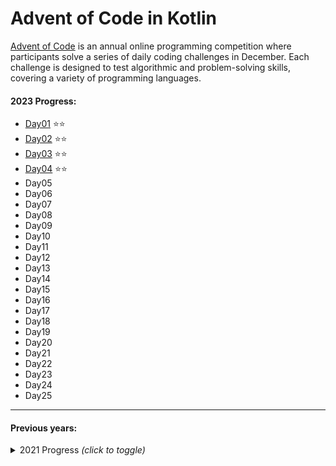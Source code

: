 # Advent of Code in Kotlin

[Advent of Code](https://adventofcode.com/) is an annual online programming competition where participants
solve a series of daily coding challenges in December. Each challenge is designed to test algorithmic and
problem-solving skills, covering a variety of programming languages.

#### 2023 Progress:

- [Day01](https://github.com/adrisalas/advent-of-code-kotlin/blob/main/src/main/kotlin/year2023/Day01.kt) ⭐⭐
- [Day02](https://github.com/adrisalas/advent-of-code-kotlin/blob/main/src/main/kotlin/year2023/Day02.kt) ⭐⭐
- [Day03](https://github.com/adrisalas/advent-of-code-kotlin/blob/main/src/main/kotlin/year2023/Day03.kt) ⭐⭐
- [Day04](https://github.com/adrisalas/advent-of-code-kotlin/blob/main/src/main/kotlin/year2023/Day04.kt) ⭐⭐
- Day05
- Day06
- Day07
- Day08
- Day09
- Day10
- Day11
- Day12
- Day13
- Day14
- Day15
- Day16
- Day17
- Day18
- Day19
- Day20
- Day21
- Day22
- Day23
- Day24
- Day25

<hr>

#### Previous years:

<details>
<summary>2021 Progress <i>(click to toggle)</i></summary>
<ul> 
<li><a href="https://github.com/adrisalas/advent-of-code-kotlin/blob/main/src/main/kotlin/year2021/Day01.kt">Day01</a> ⭐⭐</li>
<li><a href="https://github.com/adrisalas/advent-of-code-kotlin/blob/main/src/main/kotlin/year2021/Day02.kt">Day02</a> ⭐⭐</li>
<li><a href="https://github.com/adrisalas/advent-of-code-kotlin/blob/main/src/main/kotlin/year2021/Day03.kt">Day03</a> ⭐⭐</li>
<li><a href="https://github.com/adrisalas/advent-of-code-kotlin/blob/main/src/main/kotlin/year2021/Day04.kt">Day04</a> ⭐⭐</li>
<li><a href="https://github.com/adrisalas/advent-of-code-kotlin/blob/main/src/main/kotlin/year2021/Day05.kt">Day05</a> ⭐⭐</li>
<li><a href="https://github.com/adrisalas/advent-of-code-kotlin/blob/main/src/main/kotlin/year2021/Day06.kt">Day06</a> ⭐⭐</li>
<li><a href="https://github.com/adrisalas/advent-of-code-kotlin/blob/main/src/main/kotlin/year2021/Day07.kt">Day07</a> ⭐⭐</li>
<li><a href="https://github.com/adrisalas/advent-of-code-kotlin/blob/main/src/main/kotlin/year2021/Day08.kt">Day08</a> ⭐⭐</li>
<li>Day09</li>
<li>Day10</li>
<li>Day11</li>
<li>Day12</li>
<li>Day13</li>
<li>Day14</li>
<li>Day15</li>
<li>Day16</li>
<li>Day17</li>
<li>Day18</li>
<li>Day19</li>
<li>Day20</li>
<li>Day21</li>
<li>Day22</li>
<li>Day23</li>
<li>Day24</li>
<li>Day25</li>

</ul>
</details>









